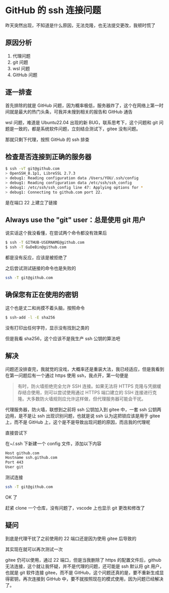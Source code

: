 # GitHub 的 ssh 连接问题

昨天突然出现，不知道是什么原因，无法克隆，也无法提交更改，我顿时慌了

## 原因分析

1. 代理问题
2. git 问题
3. wsl 问题
4. GitHub 问题

## 逐一排查

首先排除的就是 GitHub 问题，因为概率极低，服务器炸了，这个在网络上第一时间就是最大的热门头条，可我并未搜到相关的报告和 GitHub 通告

wsl 问题，难道是 Ubuntu22.04 出现的新 BUG，联系思考下，这个问题和 git 问题是一致的，都是系统软件问题，立刻结合测试下，gitee 没有问题。

那就只剩下代理，按照 GitHub 的 ssh 排查

## 检查是否连接到正确的服务器

```sh
$ ssh -vT git@github.com
> OpenSSH_8.1p1, LibreSSL 2.7.3
> debug1: Reading configuration data /Users/YOU/.ssh/config
> debug1: Reading configuration data /etc/ssh/ssh_config
> debug1: /etc/ssh/ssh_config line 47: Applying options for *
> debug1: Connecting to github.com port 22.
```

是在端口 22 上建立了链接

## Always use the "git" user：总是使用 git 用户

说实话这个我没看懂，在尝试两个命令都没有效果后

```sh
$ ssh -T GITHUB-USERNAME@github.com
$ ssh -T GuDeBin@github.com
```

都是没有反应，应该是被拒绝了

之后尝试测试链接的命令也是失败的

```sh
ssh -T git@github.com
```

## 确保您有正在使用的密钥

这个也是丈二和尚摸不着头脑，按照命令

```sh
$ ssh-add -l -E sha256
```

没有打印出任何字符，显示没有找到之类的

但是我看 sha256，这个应该不是我生产 ssh 公钥的算法吧

## 解决

问题还没排查完，我就觉的没戏，大概率还是重装大法，我已经适应，但是我看到在第一问题后有一个通过 https 使用 ssh，我点开，第一句便是

> 有时，防火墙拒绝完全允许 SSH 连接。如果无法将 HTTPS 克隆与凭据缓存结合使用，则可以尝试使用通过 HTTPS 端口建立的 SSH 连接进行克隆。大多数防火墙规则应允许这样做，但代理服务器可能会干扰。

代理服务器，防火墙，联想到之前将 ssh 公钥加入到 gitee 中，一套 ssh 公钥两边用，是不是让 ssh 出现识别问题，也就是说 ssh 认为这把锁应该是用于 gitee 上，而不是 GitHub 上，这个是不是导致出现问题的原因，而且我的代理呢

直接尝试下

在~/.ssh 下新建一个 config 文件，添加以下内容

```sh
Host github.com
Hostname ssh.github.com
Port 443
User git
```

测试连接

```sh
ssh -T git@github.com
```

OK 了

赶紧 clone 一个仓库，没有问题了，vscode 上也显示 git 更改和修改了

## 疑问

到底是代理干扰了之前使用的 22 端口还是因为使用 gitee 后导致的

其实现在就可以再次测试一次

gitee 仍可以使用，通过 22 端口，但是当我删除了 https 的配置文件后，github 无法连接，这个就让我怀疑，并不是代理的问题，还可能是 ssh 默认将 git 用户，也就是 git 软件连接 gitee，而不是 GitHub，这个问题还真的是，要不重新生成显得密钥，再次连接到 GitHub 中，要不就按照现在的模式使用，因为问题已经解决了。
